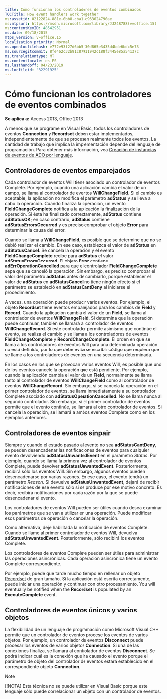 ```yaml
---
title: Cómo funcionan los controladores de eventos combinados
TOCTitle: How event handlers work together
ms:assetid: 02122824-881e-0bb8-cba1-c963024790ae
ms:mtpsurl: https://msdn.microsoft.com/library/JJ248788(v=office.15)
ms:contentKeyID: 48542951
ms.date: 09/18/2015
mtps_version: v=office.15
localization_priority: Normal
ms.openlocfilehash: e772e93f27d6bb5f30d865e3435d4bde6bdc5e73
ms.sourcegitcommit: 8fe462c32b91c87911942c188f3445e85a54137c
ms.translationtype: MT
ms.contentlocale: es-ES
ms.lasthandoff: 04/23/2019
ms.locfileid: "32291925"
---
```

# <a name="how-event-handlers-work-together"></a>Cómo funcionan los controladores de eventos combinados

**Se aplica a:** Access 2013, Office 2013

A menos que se programe en Visual Basic, todos los controladores de eventos **Connection** y **Recordset** deben estar implementados, independientemente de que se procesen realmente todos los eventos. La cantidad de trabajo que implica la implementación depende del lenguaje de programación. Para obtener más información, vea [ Creación de instancias de eventos de ADO por lenguaje](https://docs.microsoft.com/office/client-developer/access/desktop-database-reference/ado-event-instantiation-by-language-ado).

## <a name="paired-event-handlers"></a>Controladores de eventos emparejados

Cada controlador de eventos Will tiene asociado un controlador de eventos Complete. Por ejemplo, cuando una aplicación cambia el valor de un campo, se llama al controlador de eventos **WillChangeField**. Si el cambio es aceptable, la aplicación no modifica el parámetro **adStatus** y se lleva a cabo la operación. Cuando finaliza la operación, un evento **FieldChangeComplete** notifica a la aplicación la finalización de la operación. Si ésta ha finalizado correctamente, **adStatus** contiene **adStatusOK**; en caso contrario, **adStatus** contiene **adStatusErrorsOccurred** y es preciso comprobar el objeto **Error** para determinar la causa del error.

Cuando se llama a **WillChangeField**, es posible que se determine que no se debió realizar el cambio. En ese caso, establezca el valor de **adStatus** en **adStatusCancel**. Se cancela la operación y el evento **FieldChangeComplete** recibe para **adStatus** el valor **adStatusErrorsOccurred**. El objeto **Error** contiene **adErrOperationCancelled** para que el controlador **FieldChangeComplete** sepa que se canceló la operación. Sin embargo, es preciso comprobar el valor del parámetro **adStatus** antes de cambiarlo, porque establecer el valor de **adStatus** en **adStatusCancel** no tiene ningún efecto si el parámetro se estableció en **adStatusCantDeny** al iniciarse el procedimiento.

A veces, una operación puede producir varios eventos. Por ejemplo, el objeto **Recordset** tiene eventos emparejados para los cambios de **Field** y **Record**. Cuando la aplicación cambia el valor de un **Field**, se llama al controlador de eventos **WillChangeField**. Si determina que la operación puede continuar, también se llamará al controlador de eventos **WillChangeRecord**. Si este controlador permite asimismo que continúe el evento, se realiza el cambio y se llama a los controladores de eventos **FieldChangeComplete** y **RecordChangeComplete**. El orden en que se llama a los controladores de eventos Will para una determinada operación no está definido, por lo que debe evitarse escribir código que requiera que se llame a los controladores de eventos en una secuencia determinada.

En los casos en los que se provocan varios eventos Will, es posible que uno de los eventos cancele la operación que está pendiente. Por ejemplo, cuando la aplicación cambia el valor de un **Field**, normalmente se llama tanto al controlador de eventos **WillChangeField** como al controlador de eventos **WillChangeRecord**. Sin embargo, si se cancela la operación en el primer controlador de eventos, se llama inmediatamente a su controlador Complete asociado con **adStatusOperationCancelled**. No se llama nunca al segundo controlador. Sin embargo, si el primer controlador de eventos permite que el evento continúe, se llamará al otro controlador de eventos. Si cancela la operación, se llamará a ambos eventos Complete como en los ejemplos anteriores.

## <a name="unpaired-event-handlers"></a>Controladores de eventos sinpair

Siempre y cuando el estado pasado al evento no sea **adStatusCantDeny**, se pueden desencadenar las notificaciones de eventos para cualquier evento devolviendo **adStatusUnwantedEvent** en el parámetro *Status*. Por ejemplo, cuando se llama la primera vez al controlador de eventos Complete, puede devolver **adStatusUnwantedEvent**. Posteriormente, recibirá sólo los eventos Will. Sin embargo, algunos eventos pueden desencadenarse por varias razones. En ese caso, el evento tendrá un parámetro *Reason*. Si devuelve **adStatusUnwantedEvent**, dejará de recibir notificaciones de ese evento sólo si se produce por ese motivo concreto. Es decir, recibirá notificaciones por cada razón por la que se puede desencadenar el evento.

Los controladores de eventos Will pueden ser útiles cuando desea examinar los parámetros que se van a utilizar en una operación. Puede modificar esos parámetros de operación o cancelar la operación.

Como alternativa, deje habilitada la notificación de eventos Complete. Cuando se llame al primer controlador de eventos Will, devuelva **adStatusUnwantedEvent**. Posteriormente, sólo recibirá los eventos Complete.

Los controladores de eventos Complete pueden ser útiles para administrar las operaciones asincrónicas. Cada operación asincrónica tiene un evento Complete correspondiente.

Por ejemplo, puede que tarde mucho tiempo en rellenar un objeto [Recordset](recordset-object-ado.md) de gran tamaño. Si la aplicación está escrita correctamente, puede iniciar una operación y continuar con otro procesamiento. You will eventually be notified when the **Recordset** is populated by an **ExecuteComplete** event.

## <a name="single-event-handlers-and-multiple-objects"></a>Controladores de eventos únicos y varios objetos

La flexibilidad de un lenguaje de programación como Microsoft Visual C++ permite que un controlador de eventos procese los eventos de varios objetos. Por ejemplo, un controlador de eventos **Disconnect** puede procesar los eventos de varios objetos **Connection**. Si una de las conexiones finaliza, se llamará al controlador de eventos **Disconnect**. Se podrá indicar cuál es la conexión que ha causado el evento porque el parámetro de objeto del controlador de eventos estará establecido en el correspondiente objeto **Connection**.

> [!NOTE]
> [!NOTA] Esta técnica no se puede utilizar en Visual Basic porque este lenguaje sólo puede correlacionar un objeto con un controlador de eventos.


